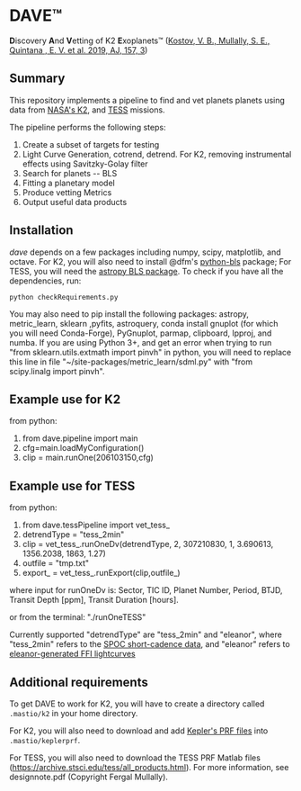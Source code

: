 # DAVE™
**D**iscovery **A**nd **V**etting of K2 **E**xoplanets™ ([Kostov, V. B., Mullally, S. E., Quintana , E. V. et al. 2019, AJ, 157, 3](https://arxiv.org/abs/1901.07459))

## Summary

This repository implements a pipeline to find and vet planets planets
using data from [NASA's K2](http://keplerscience.arc.nasa.gov), and [TESS](https://www.nasa.gov/tess-transiting-exoplanet-survey-satellite/) missions.

The pipeline performs the following steps:

1. Create a subset of targets for testing
2. Light Curve Generation, cotrend, detrend. For K2, removing instrumental effects using Savitzky-Golay filter
3. Search for planets -- BLS
4. Fitting a planetary model
5. Produce vetting Metrics
6. Output useful data products


## Installation

*dave* depends on a few packages including numpy, scipy, matplotlib, and octave. For K2, you will also need to install @dfm's [python-bls](https://github.com/dfm/python-bls) package; For TESS, you will need the [astropy BLS package](http://docs.astropy.org/en/stable/api/astropy.stats.BoxLeastSquares.html). To check if you have all the dependencies, run:
```
python checkRequirements.py
```
You may also need to pip install the following packages: astropy, metric_learn, sklearn ,pyfits, astroquery, conda install gnuplot (for which you will need Conda-Forge), PyGnuplot, parmap, clipboard, lpproj, and numba. If you are using Python 3+, and get an error when trying to run "from sklearn.utils.extmath import pinvh" in python, you will need to replace this line in file "~/site-packages/metric_learn/sdml.py" with "from scipy.linalg import pinvh".

## Example use for K2
from python:
1. from dave.pipeline import main
2. cfg=main.loadMyConfiguration()
3. clip = main.runOne(206103150,cfg)

## Example use for TESS
from python:
1. from dave.tessPipeline import vet_tess_
2. detrendType = "tess_2min"
3. clip = vet_tess_.runOneDv(detrendType, 2, 307210830, 1, 3.690613, 1356.2038, 1863, 1.27)
4. outfile = "tmp.txt"
5. export_ = vet_tess_.runExport(clip,outfile_)

where input for runOneDv is:
Sector, TIC ID, Planet Number, Period, BTJD, Transit Depth [ppm], Transit Duration [hours]. 

or from the terminal: "./runOneTESS"

Currently supported "detrendType" are "tess_2min" and "eleanor", where "tess_2min" refers to the [SPOC short-cadence data](https://archive.stsci.edu/prepds/tess-data-alerts/), and "eleanor" refers to [eleanor-generated FFI lightcurves](http://adina.feinste.in/eleanor/)

## Additional requirements
To get DAVE to work for K2, you will have to create a directory called `.mastio/k2` in your home directory.

For K2, you will also need to download and add
[Kepler's PRF files](https://archive.stsci.edu/missions/kepler/fpc/prf/)
into `.mastio/keplerprf`. 

For TESS, you will also need to download the TESS PRF Matlab files (https://archive.stsci.edu/tess/all_products.html). For more information, see designnote.pdf (Copyright Fergal Mullally).
